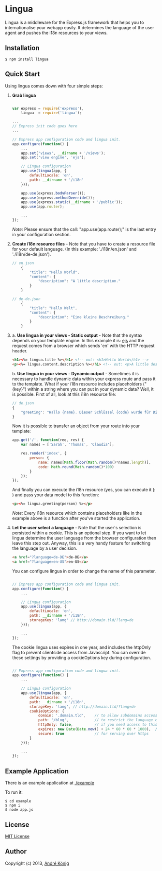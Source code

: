 # Lingua

Lingua is a middleware for the Express.js framework that helps you to internationalise your webapp easily. It determines the language of the user agent and pushes the i18n resources to your views.

## Installation

    $ npm install lingua

## Quick Start

Using lingua comes down with four simple steps:

1. **Grab lingua**

    ```javascript

    var express = require('express'),
        lingua  = require('lingua');

    ...
    // Express init code goes here
    ...    

    // Express app configuration code and lingua init.
    app.configure(function() {
        ...
        app.set('views', __dirname + '/views');
        app.set('view engine', 'ejs');

        // Lingua configuration
        app.use(lingua(app, {
            defaultLocale: 'en',
            path: __dirname + '/i18n'
        }));

        app.use(express.bodyParser());
        app.use(express.methodOverride());
        app.use(express.static(__dirname + '/public'));
        app.use(app.router);

        ...
    });
    ```
    _Note:_ Please ensure that the call: "app.use(app.router);" is the last entry in your configuration section.

2. **Create i18n resource files** - Note that you have to create a resource file for your default language. (In this example: './i18n/en.json' and './i18n/de-de.json').

    ```javascript
    // en.json
        {
            "title": "Hello World",
            "content": {
                "description": "A little description."
            }
        }

    // de-de.json
        {
            "title": "Hallo Welt",
            "content": {
                "description": "Eine kleine Beschreibung."
            }
        }
    ```

3.    
    a.  **Use lingua in your views - Static output** - Note that the syntax depends on your template engine. In this example it is: [ejs](http://embeddedjs.com/) and the request comes from a browser which sends 'en' with the HTTP request header.

    ```html
    <h1><%= lingua.title %></h1> <!-- out: <h1>Hello World</h1> -->
    <p><%= lingua.content.description %></h1> <!-- out: <p>A little description.</p> -->
    ```

    b.  **Use lingua in your views - Dynamic output** - Sometimes it is necessary to handle dynamic data within your express route and pass it to the template. What if your i18n resource includes placeholders ("{key}") within a string where you can put in your dynamic data? Well, it is possible. First of all, look at this i18n resource file:

    ```javascript
    // de.json
    {
        "greeting": "Hallo {name}. Dieser Schlüssel {code} wurde für Dich generiert."
    }
    ```

    Now it is possible to transfer an object from your route into your template:

    ```javascript
    app.get('/', function(req, res) {
        var names = ['Sarah', 'Thomas', 'Claudia'];

        res.render('index', {
            person: {
                name: names[Math.floor(Math.random()*names.length)],
                code: Math.round(Math.random()*100)
            }
        });
    });
    ```

    And finally you can execute the i18n resource (yes, you can execute it (: ) and pass your data model to this function:

    ```html
    <p><%= lingua.greeting(person) %></p>
    ```

    _Note:_ Every i18n resource which contains placeholders like in the example above is a function after you've started the application.

4.  **Let the user select a language** - Note that the user's selection is persisted within a cookie. This is an optional step. If you want to let lingua determine the user language from the browser configuration then leave this step out. Anyway, this is a very handy feature for switching the language by a user decision.

    ```html
    <a href="?language=de-DE">de-DE</a>
    <a href="?language=en-US">en-US</a>
    ```

    You can configure lingua in order to change the name of this parameter.

    ```javascript

    // Express app configuration code and lingua init.
    app.configure(function() {
        ...

        // Lingua configuration
        app.use(lingua(app, {
            defaultLocale: 'en',
            path: __dirname + '/i18n',
            storageKey: 'lang' // http://domain.tld/?lang=de
        }));

        ...
    });
    ```

    The cookie lingua uses expires in one year, and includes the httpOnly flag to prevent clientside access from Javascript. You can override these settings by providing a cookieOptions key during configuration.

    ```javascript

    // Express app configuration code and lingua init.
    app.configure(function() {
        ...

        // Lingua configuration
        app.use(lingua(app, {
            defaultLocale: 'en',
            path: __dirname + '/i18n',
            storageKey: 'lang', // http://domain.tld/?lang=de
            cookieOptions: {
                domain: '.domain.tld',    // to allow subdomains access to the same cookie, for instance
                path: '/blog',            // to restrict the language cookie to a path
                httpOnly: false,          // if you need access to this cookie from javascript on the client
                expires: new Date(Date.now() + 24 * 60 * 60 * 1000),  // expire in 1 day instead of 1 year
                secure: true              // for serving over https
            }
        }));

        ...
    });
    ```

    


## Example Application

There is an example application at [./example](https://github.com/akoenig/express-lingua/tree/master/example)

To run it:

    $ cd example
    $ npm i
    $ node app.js


## License

[MIT License](http://www.opensource.org/licenses/mit-license.php)

## Author

Copyright (c) 2013, [André König](http://iam.andrekoenig.info)
